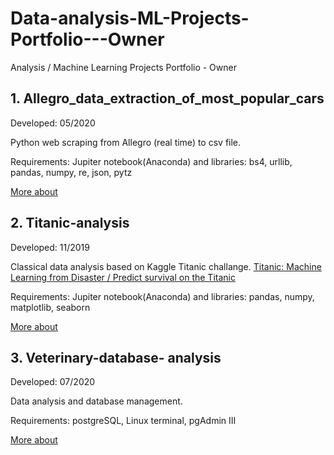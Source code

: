 # Data-analysis-ML-Projects-Portfolio---Owner
Analysis / Machine Learning Projects Portfolio - Owner

## 1. Allegro_data_extraction_of_most_popular_cars

Developed: 05/2020 

Python web scraping from Allegro (real time) to csv file.

Requirements: Jupiter notebook(Anaconda) and libraries: bs4, urllib, pandas, numpy, re, json, pytz

[More about](https://github.com/MTrawinska/Allegro_extraction_popular_cars)


## 2. Titanic-analysis

Developed: 11/2019 

Classical data analysis based on Kaggle Titanic challange.
[Titanic: Machine Learning from Disaster / Predict survival on the Titanic](https://www.kaggle.com/c/titanic)

Requirements: Jupiter notebook(Anaconda) and libraries: pandas, numpy, matplotlib, seaborn

[More about](https://github.com/MTrawinska/Titanic-analysis)

## 3. Veterinary-database- analysis

Developed: 07/2020

Data analysis and database management. 

Requirements: postgreSQL, Linux terminal, pgAdmin III

[More about](https://github.com/MTrawinska/Veterinary-application)
